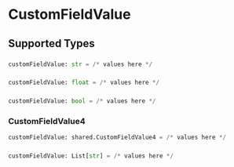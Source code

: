 # CustomFieldValue


## Supported Types

### 

```python
customFieldValue: str = /* values here */
```

### 

```python
customFieldValue: float = /* values here */
```

### 

```python
customFieldValue: bool = /* values here */
```

### CustomFieldValue4

```python
customFieldValue: shared.CustomFieldValue4 = /* values here */
```

### 

```python
customFieldValue: List[str] = /* values here */
```

